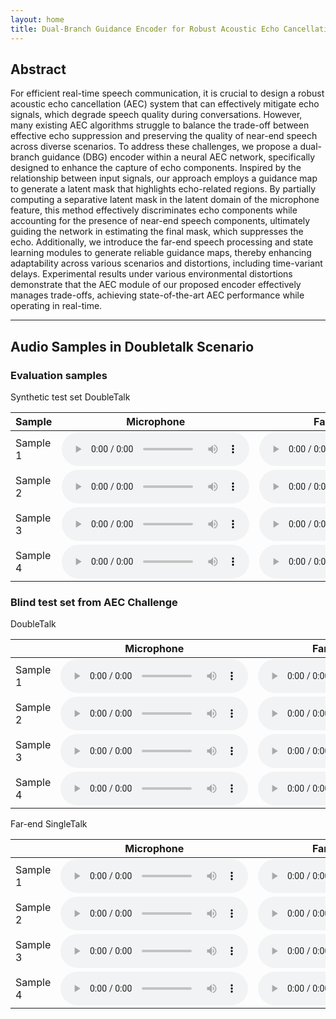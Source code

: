 ```yaml
---
layout: home
title: Dual-Branch Guidance Encoder for Robust Acoustic Echo Cancellation
---
```


## Abstract
For efficient real-time speech communication, it is crucial to design a robust acoustic echo cancellation (AEC) system that can effectively mitigate echo signals, which degrade speech quality during conversations. 
However, many existing AEC algorithms struggle to balance the trade-off between effective echo suppression and preserving the quality of near-end speech across diverse scenarios. 
To address these challenges, we propose a dual-branch guidance (DBG) encoder within a neural AEC network, specifically designed to enhance the capture of echo components.
Inspired by the relationship between input signals, our approach employs a guidance map to generate a latent mask that highlights echo-related regions.
By partially computing a separative latent mask in the latent domain of the microphone feature, this method effectively discriminates echo components while accounting for the presence of near-end speech components, ultimately guiding the network in estimating the final mask, which suppresses the echo.
Additionally, we introduce the far-end speech processing and state learning modules to generate reliable guidance maps, thereby enhancing adaptability across various scenarios and distortions, including time-variant delays.
Experimental results under various environmental distortions demonstrate that the AEC module of our proposed encoder effectively manages trade-offs, achieving state-of-the-art AEC performance while operating in real-time.

-----

## Audio Samples in Doubletalk Scenario

### Evaluation samples
Synthetic test set DoubleTalk

<table>
  <thead>
    <tr>
      <th>Sample</th>
      <th>Microphone</th>
      <th>Far-end speech</th>
      <th>Ground-Truth</th>
      <th>DTLN</th>
      <th>FTLSTM</th>
      <th>Proposed</th>
    </tr>
  </thead>
  <tbody>
    <tr>
      <td>Sample 1</td>
      <td><audio controls  src="samples/mic_syn_babble_ser_-6db_00085.wav"> </audio></td>
      <td><audio controls  src="samples/farend_syn_00085.wav"> </audio></td>
      <td><audio controls  src="samples/nearend_babble_ser_-6db_00085.wav"> </audio></td>
      <td><audio controls  src="samples/dtln_syn_babble_00085_babble_10dB.wav"> </audio></td>
      <td><audio controls  src="samples/ftlstm_syn_babble_00085_babble_10dB.wav"> </audio></td>
      <td><audio controls  src="samples/ours_syn_babble_00085_babble_10dB.wav"> </audio></td>
    </tr>
      <tr>
      <td>Sample 2</td>
      <td><audio controls  src="samples/mic_syn_real_ser_-6db_00127.wav"> </audio></td>
      <td><audio controls  src="samples/farend_syn_00127.wav"> </audio></td>
      <td><audio controls  src="samples/nearend_real_ser_-6db_00127.wav"> </audio></td>
      <td><audio controls  src="samples/dtln_syn_real_00127_None_20dB.wav"> </audio></td>
      <td><audio controls  src="samples/ftlstm_syn_real_00127_None_20dB.wav"> </audio></td>
      <td><audio controls  src="samples/ours_syn_real_00127_None_20dB.wav"> </audio></td>
      </tr>
    <tr>
      <td>Sample 3</td>
      <td><audio controls  src="samples/mic_syn_real_ser_-6db_00321.wav"> </audio></td>
      <td><audio controls  src="samples/farend_real_00321.wav"> </audio></td>
      <td><audio controls  src="samples/nearend_real_ser_-6db_00321.wav"> </audio></td>
      <td><audio controls  src="samples/dtln_syn_real_00321_None_10dB.wav"> </audio></td>
      <td><audio controls  src="samples/ftlstm_syn_real_00321_None_10dB.wav"> </audio></td>
      <td><audio controls  src="samples/ours_syn_real_00321_None_10dB.wav"> </audio></td>
      </tr>
    <tr>
      <td>Sample 4</td>
      <td><audio controls  src="samples/mic_syn_white_ser_-6db_00171.wav"> </audio></td>
      <td><audio controls  src="samples/farend_syn_00171.wav"> </audio></td>
      <td><audio controls  src="samples/nearend_white_ser_-6db_00171.wav"> </audio></td>
      <td><audio controls  src="samples/dtln_syn_white_00171_white_20dB.wav"> </audio></td>
      <td><audio controls  src="samples/ftlstm_syn_white_00171_white_20dB.wav"> </audio></td>
      <td><audio controls  src="samples/ours_syn_white_00171_white_20dB.wav"> </audio></td>
    </tr>
    
  </tbody>
</table>

### Blind test set from AEC Challenge
DoubleTalk

<table>
  <thead>
    <tr>
      <th> </th>
      <th>Microphone</th>
      <th>Far-end speech</th>
      <th>DTLN</th>
      <th>NKF-AEC</th>
      <th>Proposed</th>
    </tr>
  </thead>
  <tbody>
    <tr>
      <td>Sample 1</td>
      <td><audio controls  src="samples/blind_input_hvY1v0viv0yMdAXKa2y1aw_doubletalk_with_movement_mic.wav"> </audio></td>
      <td><audio controls  src="samples/blind_input_hvY1v0viv0yMdAXKa2y1aw_doubletalk_with_movement_farend.wav"> </audio></td>
      <td><audio controls  src="samples/blind_dtln_hvY1v0viv0yMdAXKa2y1aw_doubletalk_with_movement_mic.wav"> </audio></td>
      <td><audio controls  src="samples/blind_nkfaec_hvY1v0viv0yMdAXKa2y1aw_doubletalk_with_movement_mic.wav"> </audio></td>
      <td><audio controls  src="samples/blind_ours_hvY1v0viv0yMdAXKa2y1aw_doubletalk_with_movement_mic.wav"> </audio></td>
    </tr>
      <tr>
      <td>Sample 2</td>
      <td><audio controls  src="samples/blind_input_Lsa5WpwTpUeb7C9dc9RXuQ_doubletalk_mic.wav"> </audio></td>
      <td><audio controls  src="samples/blind_input_Lsa5WpwTpUeb7C9dc9RXuQ_doubletalk_farend.wav"> </audio></td>
      <td><audio controls  src="samples/blind_dtln_Lsa5WpwTpUeb7C9dc9RXuQ_doubletalk_with_movement_mic.wav"> </audio></td>
      <td><audio controls  src="samples/blind_nkfaec_Lsa5WpwTpUeb7C9dc9RXuQ_doubletalk_with_movement_mic.wav"> </audio></td>
      <td><audio controls  src="samples/blind_ours_Lsa5WpwTpUeb7C9dc9RXuQ_doubletalk_with_movement_mic.wav"> </audio></td>
      </tr>
    <tr>
      <td>Sample 3</td>
      <td><audio controls  src="samples/blind_input_nlSSRl4k50Gq2mIRYlMBCg_doubletalk_with_movement_mic.wav"> </audio></td>
      <td><audio controls  src="samples/blind_input_nlSSRl4k50Gq2mIRYlMBCg_doubletalk_with_movement_farend.wav"> </audio></td>
      <td><audio controls  src="samples/blind_dtln_nlSSRl4k50Gq2mIRYlMBCg_doubletalk_with_movement_mic.wav"> </audio></td>
      <td><audio controls  src="samples/blind_nkfaec_nlSSRl4k50Gq2mIRYlMBCg_doubletalk_with_movement_mic.wav"> </audio></td>
      <td><audio controls  src="samples/blind_ours_nlSSRl4k50Gq2mIRYlMBCg_doubletalk_with_movement_mic.wav"> </audio></td>
      </tr>
    <tr>
      <td>Sample 4</td>
      <td><audio controls  src="samples/blind_input_TGZ5Wq0SCUCOXPsfee3uMQ_doubletalk_with_movement_mic.wav"> </audio></td>
      <td><audio controls  src="samples/blind_input_TGZ5Wq0SCUCOXPsfee3uMQ_doubletalk_with_movement_farend.wav"> </audio></td>
      <td><audio controls  src="samples/blind_dtln_TGZ5Wq0SCUCOXPsfee3uMQ_doubletalk_with_movement_mic.wav"> </audio></td>
      <td><audio controls  src="samples/blind_nkfaec_TGZ5Wq0SCUCOXPsfee3uMQ_doubletalk_with_movement_mic.wav"> </audio></td>
      <td><audio controls  src="samples/blind_ours_TGZ5Wq0SCUCOXPsfee3uMQ_doubletalk_with_movement_mic.wav"> </audio></td>
    </tr>
    
  </tbody>
</table>


Far-end SingleTalk

<table>
  <thead>
    <tr>
      <th> </th>
      <th>Microphone</th>
      <th>Far-end speech</th>
      <th>DTLN</th>
      <th>NKF-AEC</th>
      <th>Proposed</th>
    </tr>
  </thead>
  <tbody>
    <tr>
      <td>Sample 1</td>
      <td><audio controls  src="samples/blind_input_JtodX3Ug6Eu5TYu0HN5IOw_farend_singletalk_mic.wav"> </audio></td>
      <td><audio controls  src="samples/blind_input_JtodX3Ug6Eu5TYu0HN5IOw_farend_singletalk_farend.wav"> </audio></td>
      <td><audio controls  src="samples/blind_dtln_JtodX3Ug6Eu5TYu0HN5IOw_farend_singletalk_mic.wav"> </audio></td>
      <td><audio controls  src="samples/blind_nkfaec_JtodX3Ug6Eu5TYu0HN5IOw_farend_singletalk_mic.wav"> </audio></td>
      <td><audio controls  src="samples/blind_ours_JtodX3Ug6Eu5TYu0HN5IOw_farend_singletalk_mic.wav"> </audio></td>
    </tr>
      <tr>
      <td>Sample 2</td>
      <td><audio controls  src="samples/blind_input_KOy0eftktkuJf180xtXudg_farend_singletalk_mic.wav"> </audio></td>
      <td><audio controls  src="samples/blind_input_KOy0eftktkuJf180xtXudg_farend_singletalk_farend.wav"> </audio></td>
      <td><audio controls  src="samples/blind_dtln_KOy0eftktkuJf180xtXudg_farend_singletalk_mic.wav"> </audio></td>
      <td><audio controls  src="samples/blind_nkfaec_KOy0eftktkuJf180xtXudg_farend_singletalk_mic.wav"> </audio></td>
      <td><audio controls  src="samples/blind_ours_KOy0eftktkuJf180xtXudg_farend_singletalk_mic.wav"> </audio></td>
      </tr>
    <tr>
      <td>Sample 3</td>
      <td><audio controls  src="{{ site.baseurl }}/samples/blind_input_mXuYaMbcZka0TpdHDdTlWA_farend_singletalk_mic.wav"> </audio></td>
      <td><audio controls  src="{{ site.baseurl }}/samples/blind_input_mXuYaMbcZka0TpdHDdTlWA_farend_singletalk_farend.wav"> </audio></td>
      <td><audio controls  src="{{ site.baseurl }}/samples/blind_dtln_mXuYaMbcZka0TpdHDdTlWA_farend_singletalk_mic.wav"> </audio></td>
      <td><audio controls  src="{{ site.baseurl }}/samples/blind_nkfaec_mXuYaMbcZka0TpdHDdTlWA_farend_singletalk_mic.wav"> </audio></td>
      <td><audio controls  src="{{ site.baseurl }}/samples/blind_ours_mXuYaMbcZka0TpdHDdTlWA_farend_singletalk_mic.wav"> </audio></td>
      </tr>
    <tr>
      <td>Sample 4</td>
      <td><audio controls  src="samples/blind_input_Uc4dmejgWUCTvn0XZbMTBw_farend_singletalk_mic.wav"> </audio></td>
      <td><audio controls  src="samples/blind_input_Uc4dmejgWUCTvn0XZbMTBw_farend_singletalk_farend.wav"> </audio></td>
      <td><audio controls  src="samples/blind_dtln_Uc4dmejgWUCTvn0XZbMTBw_farend_singletalk_mic.wav"> </audio></td>
      <td><audio controls  src="samples/blind_nkfaec_Uc4dmejgWUCTvn0XZbMTBw_farend_singletalk_mic.wav"> </audio></td>
      <td><audio controls  src="samples/blind_ours_Uc4dmejgWUCTvn0XZbMTBw_farend_singletalk_mic.wav"> </audio></td>
    </tr>
    
  </tbody>
</table>
